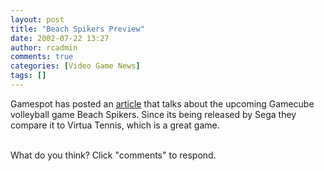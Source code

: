 ```yaml
---
layout: post
title: "Beach Spikers Preview"
date: 2002-07-22 13:27
author: rcadmin
comments: true
categories: [Video Game News]
tags: []
---
```

Gamespot has posted an <a href=http://gamespot.com/gamespot/stories/news/0,10870,2875014,00.html>article</a> that talks about the upcoming Gamecube volleyball game Beach Spikers. Since its being released by Sega they compare it to Virtua Tennis, which is a great game. 
<br />

<br />
What do you think? Click "comments" to respond.
